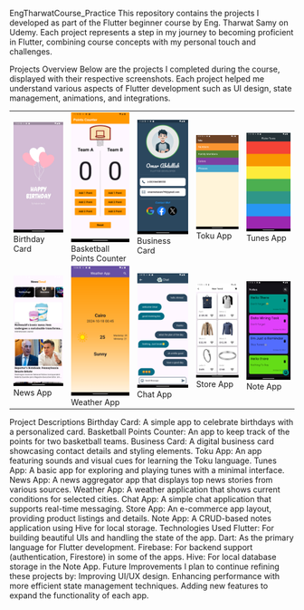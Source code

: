 EngTharwatCourse_Practice
This repository contains the projects I developed as part of the Flutter beginner course by Eng. Tharwat Samy on Udemy. Each project represents a step in my journey to becoming proficient in Flutter, combining course concepts with my personal touch and challenges.

Projects Overview
Below are the projects I completed during the course, displayed with their respective screenshots. Each project helped me understand various aspects of Flutter development such as UI design, state management, animations, and integrations.

<table> <tr> <td><img src="Screenshot_1729196863.png" alt="Birthday Card" width="150"/><br/>Birthday Card</td> <td><img src="Screenshot_1729196320.png" alt="Basketball Points Counter" width="150"/><br/>Basketball Points Counter</td> <td><img src="Screenshot_1729197217.png" alt="Business Card" width="150"/><br/>Business Card</td> <td><img src="Screenshot_1729199873.png" alt="Toku App" width="150"/><br/>Toku App</td> <td><img src="Screenshot_1729198327.png" alt="Tunes App" width="150"/><br/>Tunes App</td> </tr> <tr> <td><img src="Screenshot_1729200987.png" alt="News App" width="150"/><br/>News App</td> <td><img src="Screenshot_1729202197.png" alt="Weather App" width="150"/><br/>Weather App</td> <td><img src="Screenshot_1729202876.png" alt="Chat App" width="150"/><br/>Chat App</td> <td><img src="Screenshot_1729203574.png" alt="Store App" width="150"/><br/>Store App</td> <td><img src="Screenshot_1729204308.png" alt="Note App" width="150"/><br/>Note App</td> </tr> </table>
Project Descriptions
    Birthday Card: A simple app to celebrate birthdays with a personalized card.
    Basketball Points Counter: An app to keep track of the points for two basketball teams.
    Business Card: A digital business card showcasing contact details and styling elements.
    Toku App: An app featuring sounds and visual cues for learning the Toku language.
    Tunes App: A basic app for exploring and playing tunes with a minimal interface.
    News App: A news aggregator app that displays top news stories from various sources.
    Weather App: A weather application that shows current conditions for selected cities.
    Chat App: A simple chat application that supports real-time messaging.
    Store App: An e-commerce app layout, providing product listings and details.
    Note App: A CRUD-based notes application using Hive for local storage.
Technologies Used
    Flutter: For building beautiful UIs and handling the state of the app.
    Dart: As the primary language for Flutter development.
    Firebase: For backend support (authentication, Firestore) in some of the apps.
    Hive: For local database storage in the Note App.
Future Improvements
  I plan to continue refining these projects by:
    Improving UI/UX design.
    Enhancing performance with more efficient state management techniques.
    Adding new features to expand the functionality of each app.